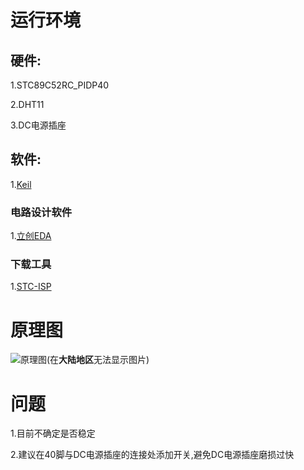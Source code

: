 # 运行环境

## 硬件:

1.STC89C52RC_PIDP40

2.DHT11

3.DC电源插座

## 软件:

1.[Keil](https://www.keil.com)

### 电路设计软件

1.[立创EDA](https://lceda.cn/)

### 下载工具

1.[STC-ISP](https://www.stcisp.com/)

# 原理图

![原理图](https://www.e-sfsky.tk/img/Schematic_Automatic_temperature_humidity_2022-04-04.png)(在**大陆地区**无法显示图片)

# 问题

1.目前不确定是否稳定

2.建议在40脚与DC电源插座的连接处添加开关,避免DC电源插座磨损过快
